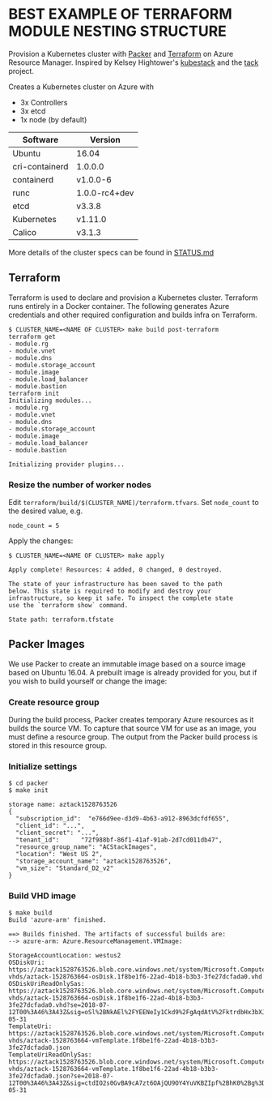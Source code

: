# BEST EXAMPLE OF TERRAFORM MODULE NESTING STRUCTURE

Provision a Kubernetes cluster with [Packer](https://packer.io) and [Terraform](https://www.terraform.io) on Azure Resource Manager. Inspired by Kelsey Hightower's [kubestack](https://github.com/kelseyhightower/kubestack) and the [tack](https://github.com/kz8s/tack) project.

Creates a Kubernetes cluster on Azure with

- 3x Controllers
- 3x etcd
- 1x node (by default)

**Software**|**Version**
-----|-----
Ubuntu|16.04
cri-containerd|1.0.0.0
containerd|v1.0.0-6
runc|1.0.0-rc4+dev
etcd|v3.3.8
Kubernetes|v1.11.0
Calico|v3.1.3

More details of the cluster specs can be found in [STATUS.md](STATUS.md)

## Terraform

Terraform is used to declare and provision a Kubernetes cluster. Terraform runs entirely in a Docker container. The following generates Azure credentials and other required configuration and builds infra on Terraform.

```shell
$ CLUSTER_NAME=<NAME OF CLUSTER> make build post-terraform
terraform get
- module.rg
- module.vnet
- module.dns
- module.storage_account
- module.image
- module.load_balancer
- module.bastion
terraform init
Initializing modules...
- module.rg
- module.vnet
- module.dns
- module.storage_account
- module.image
- module.load_balancer
- module.bastion

Initializing provider plugins...
```

### Resize the number of worker nodes

Edit `terraform/build/$(CLUSTER_NAME)/terraform.tfvars`. Set `node_count` to the desired value, e.g.

```shell
node_count = 5
```

Apply the changes:

```shell
$ CLUSTER_NAME=<NAME OF CLUSTER> make apply
```

```shell
Apply complete! Resources: 4 added, 0 changed, 0 destroyed.

The state of your infrastructure has been saved to the path
below. This state is required to modify and destroy your
infrastructure, so keep it safe. To inspect the complete state
use the `terraform show` command.

State path: terraform.tfstate

```

## Packer Images

We use Packer to create an immutable image based on a source image based on Ubuntu 16.04. A prebuilt image is already provided for you, but if you wish to build yourself or change the image:

### Create resource group

During the build process, Packer creates temporary Azure resources as it builds the source VM. To capture that source VM for use as an image, you must define a resource group. The output from the Packer build process is stored in this resource group.

### Initialize settings

```shell
$ cd packer
$ make init

storage name: aztack1528763526
{
  "subscription_id":  "e766d9ee-d3d9-4b63-a912-8963dcfdf655",
  "client_id": "...",
  "client_secret": "...",
  "tenant_id":      "72f988bf-86f1-41af-91ab-2d7cd011db47",
  "resource_group_name": "ACStackImages",
  "location": "West US 2",
  "storage_account_name": "aztack1528763526",
  "vm_size": "Standard_D2_v2"
}
```

### Build VHD image

```shell
$ make build
Build 'azure-arm' finished.

==> Builds finished. The artifacts of successful builds are:
--> azure-arm: Azure.ResourceManagement.VMImage:

StorageAccountLocation: westus2
OSDiskUri: https://aztack1528763526.blob.core.windows.net/system/Microsoft.Compute/Images/aztack-vhds/aztack-1528763664-osDisk.1f8be1f6-22ad-4b18-b3b3-3fe27dcfada0.vhd
OSDiskUriReadOnlySas: https://aztack1528763526.blob.core.windows.net/system/Microsoft.Compute/Images/aztack-vhds/aztack-1528763664-osDisk.1f8be1f6-22ad-4b18-b3b3-3fe27dcfada0.vhd?se=2018-07-12T00%3A46%3A43Z&sig=oSl%2BNkAEl%2FYEENeIy1Ckd9%2FgAqdAtV%2FktrdbHx3bXJ8%3D&sp=r&spr=https%2Chttp&sr=b&sv=2016-05-31
TemplateUri: https://aztack1528763526.blob.core.windows.net/system/Microsoft.Compute/Images/aztack-vhds/aztack-1528763664-vmTemplate.1f8be1f6-22ad-4b18-b3b3-3fe27dcfada0.json
TemplateUriReadOnlySas: https://aztack1528763526.blob.core.windows.net/system/Microsoft.Compute/Images/aztack-vhds/aztack-1528763664-vmTemplate.1f8be1f6-22ad-4b18-b3b3-3fe27dcfada0.json?se=2018-07-12T00%3A46%3A43Z&sig=ctdIO2s0GvBA9cA7zt6OAjQU9OY4YuVKBZIpf%2BhK0%2Bg%3D&sp=r&spr=https%2Chttp&sr=b&sv=2016-05-31
```
